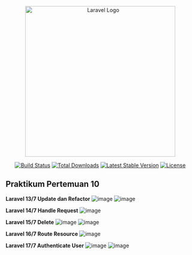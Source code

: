 <p align="center"><a href="https://laravel.com" target="_blank"><img src="https://raw.githubusercontent.com/laravel/art/master/logo-lockup/5%20SVG/2%20CMYK/1%20Full%20Color/laravel-logolockup-cmyk-red.svg" width="400" alt="Laravel Logo"></a></p>

<p align="center">
<a href="https://github.com/laravel/framework/actions"><img src="https://github.com/laravel/framework/workflows/tests/badge.svg" alt="Build Status"></a>
<a href="https://packagist.org/packages/laravel/framework"><img src="https://img.shields.io/packagist/dt/laravel/framework" alt="Total Downloads"></a>
<a href="https://packagist.org/packages/laravel/framework"><img src="https://img.shields.io/packagist/v/laravel/framework" alt="Latest Stable Version"></a>
<a href="https://packagist.org/packages/laravel/framework"><img src="https://img.shields.io/packagist/l/laravel/framework" alt="License"></a>
</p>

## Praktikum Pertemuan 10

<b>Laravel 13/7 Update dan Refactor</b>
![image](https://github.com/user-attachments/assets/31127555-9cca-48b1-876c-72f5da36142f)
![image](https://github.com/user-attachments/assets/17da7414-da7f-480c-9fec-757d4d610c20)

<b>Laravel 14/7 Handle Request</b>
![image](https://github.com/user-attachments/assets/2fcf8178-96cf-40a9-874d-1450e9afed6a)

<b>Laravel 15/7 Delete</b>
![image](https://github.com/user-attachments/assets/5acf44e2-2d4c-495b-8388-723b058719e9)
![image](https://github.com/user-attachments/assets/639e45c7-0a8b-4765-b89c-8875af83fb66)

<b>Laravel 16/7 Route Resource</b>
![image](https://github.com/user-attachments/assets/baf3fce5-31c9-4585-ba8d-f256e6feb3e5)

<b>Laravel 17/7 Authenticate User</b>
![image](https://github.com/user-attachments/assets/fcd8efbf-8cae-4ee5-9008-88dd53d256d4)
![image](https://github.com/user-attachments/assets/cec19cfb-3f22-4631-9b0f-343d4cbed7e8)
